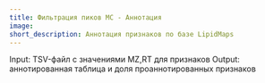 ```yaml
---
title: Фильтрация пиков МС - Аннотация
image: 
short_description: Аннотация признаков по базе LipidMaps
---
```


Input: TSV-файл с значениями MZ,RT для признаков
Output: аннотированная таблица и доля проаннотированных признаков
